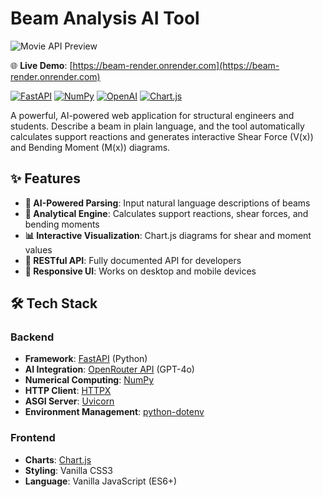 # Beam Analysis AI Tool
![Movie API Preview](https://cdn.glitch.global/0c5397c2-8b81-453e-a90c-14d5c20cfd5d/movie.png)  

🌐 **Live Demo**: [https://beam-render.onrender.com](https://beam-render.onrender.com)  

[![FastAPI](https://img.shields.io/badge/FastAPI-005571?style=for-the-badge&logo=fastapi)](https://fastapi.tiangolo.com/)
[![NumPy](https://img.shields.io/badge/NumPy-013243?style=for-the-badge&logo=numpy&logoColor=white)](https://numpy.org/)
[![OpenAI](https://img.shields.io/badge/OpenRouter-000000?style=for-the-badge&logo=openai&logoColor=white)](https://openrouter.ai/)
[![Chart.js](https://img.shields.io/badge/Chart.js-FF6384?style=for-the-badge&logo=chartdotjs&logoColor=white)](https://www.chartjs.org/)

A powerful, AI-powered web application for structural engineers and students. Describe a beam in plain language, and the tool automatically calculates support reactions and generates interactive Shear Force (V(x)) and Bending Moment (M(x)) diagrams.

## ✨ Features

- **🤖 AI-Powered Parsing**: Input natural language descriptions of beams
- **🧮 Analytical Engine**: Calculates support reactions, shear forces, and bending moments
- **📊 Interactive Visualization**: Chart.js diagrams for shear and moment values
- **🔧 RESTful API**: Fully documented API for developers
- **📱 Responsive UI**: Works on desktop and mobile devices

## 🛠️ Tech Stack

### Backend
- **Framework**: [FastAPI](https://fastapi.tiangolo.com/) (Python)
- **AI Integration**: [OpenRouter API](https://openrouter.ai/) (GPT-4o)
- **Numerical Computing**: [NumPy](https://numpy.org/)
- **HTTP Client**: [HTTPX](https://www.python-httpx.org/)
- **ASGI Server**: [Uvicorn](https://www.uvicorn.org/)
- **Environment Management**: [python-dotenv](https://pypi.org/project/python-dotenv/)

### Frontend
- **Charts**: [Chart.js](https://www.chartjs.org/)
- **Styling**: Vanilla CSS3
- **Language**: Vanilla JavaScript (ES6+)


